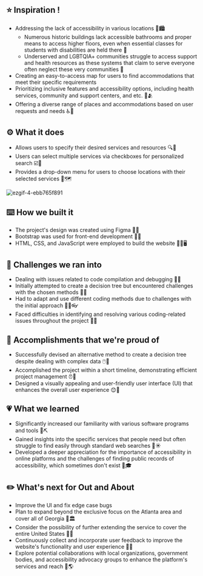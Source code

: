 ## ⭐ Inspiration !
* Addressing the lack of accessibility in various locations 💼🏙️
  - Numerous historic buildings lack accessible bathrooms and proper means to access higher floors, even when essential classes for students with disabilities are held there 🙁
  - Underserved and LGBTQIA+ communities struggle to access support and health resources as these systems that claim to serve everyone often neglect these very communities 🫥
* Creating an easy-to-access map for users to find accommodations that meet their specific requirements
* Prioritizing inclusive features and accessibility options, including health services, community and support centers, and etc. 🏥🫂
* Offering a diverse range of places and accommodations based on user requests and needs ♿🩼

## ⚙️ What it does
* Allows users to specify their desired services and resources 🔍🧐
* Users can select multiple services via checkboxes for personalized search ☑️🧑
* Provides a drop-down menu for users to choose locations with their selected services 📌🗺️

![ezgif-4-ebb765f891](https://github.com/g3ng4rs/Out-and-About/assets/114116509/e97018ae-8ab7-41ea-b491-c335916f6d70)
  
## ⌨️ How we built it
* The project's design was created using Figma 🤩✨
* Bootstrap was used for front-end development 🥾📏
* HTML, CSS, and JavaScript were employed to build the website 🧑‍💻🖥️

## 🤔 Challenges we ran into
* Dealing with issues related to code compilation and debugging 🐞🐛
* Initially attempted to create a decision tree but encountered challenges with the chosen methods 🌳🍃
* Had to adapt and use different coding methods due to challenges with the initial approach 🙋‍♂️👓
* Faced difficulties in identifying and resolving various coding-related issues throughout the project 🧩📓

## 🥇 Accomplishments that we're proud of
* Successfully devised an alternative method to create a decision tree despite dealing with complex data 🖱️💾
* Accomplished the project within a short timeline, demonstrating efficient project management ⏰📆
* Designed a visually appealing and user-friendly user interface (UI) that enhances the overall user experience 😊📄

## 💗 What we learned
* Significantly increased our familiarity with various software programs and tools 🔨⛏️
* Gained insights into the specific services that people need but often struggle to find easily through standard web searches 🌃☀️
* Developed a deeper appreciation for the importance of accessibility in online platforms and the challenges of finding public records of accessibility, which sometimes don't exist 🏫🎓

## ✏️ What's next for Out and About
* Improve the UI and fix edge case bugs
* Plan to expand beyond the exclusive focus on the Atlanta area and cover all of Georgia 🍑🏛️
* Consider the possibility of further extending the service to cover the entire United States 🗿🗽
* Continuously collect and incorporate user feedback to improve the website's functionality and user experience 👥😸
* Explore potential collaborations with local organizations, government bodies, and accessibility advocacy groups to enhance the platform's services and reach 👤🌎
